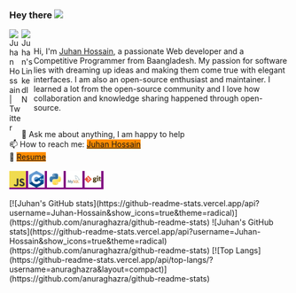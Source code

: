 ### Hey there <img src="https://media.giphy.com/media/hvRJCLFzcasrR4ia7z/giphy.gif" width="25px">

<a href="https://twitter.com/Juhan57846908">
  <img align="left" alt="Juhan Hossain | Twitter" width="22px" src="https://raw.githubusercontent.com/peterthehan/peterthehan/master/assets/twitter.svg" />
</a>
<a href="https://www.linkedin.com/in/juhan-hossain/">
  <img align="left" alt="Juhan's LinkedIN" width="22px" src="https://raw.githubusercontent.com/peterthehan/peterthehan/master/assets/linkedin.svg" />
</a>

<br />

Hi, I'm [Juhan Hossain](https://www.linkedin.com/in/juhan-hossain/), a passionate Web developer and a Competitive Programmer from Baangladesh. My passion for software lies with dreaming up ideas and making them come true with elegant interfaces.
I am also an open-source enthusiast and maintainer. I learned a lot from the open-source community and I love how collaboration and knowledge sharing happened through open-source.

  <br>
 💬 Ask me about anything, I am happy to help
<br>
 📫 How to reach me: <a href="Juhanhossain@gmail.com" style="background-color:darkorange;">Juhan Hossain</a>
<br>
 📝 <a href="https://cutt.ly/3vAqeTW" style="background-color:darkorange;">Resume</a>
<br>
 
<br>
<div class="myDiv" style="background-color:purple; width:170px">
<code><img height="30" src="https://raw.githubusercontent.com/github/explore/80688e429a7d4ef2fca1e82350fe8e3517d3494d/topics/javascript/javascript.png" ></code>
<code><img height="30" src="https://raw.githubusercontent.com/github/explore/80688e429a7d4ef2fca1e82350fe8e3517d3494d/topics/cpp/cpp.png"></code>
<code><img height="30" src="https://raw.githubusercontent.com/github/explore/80688e429a7d4ef2fca1e82350fe8e3517d3494d/topics/python/python.png"></code>
<code><img height="30" src="https://raw.githubusercontent.com/github/explore/80688e429a7d4ef2fca1e82350fe8e3517d3494d/topics/mysql/mysql.png"></code>
<code><img height="30" src="https://raw.githubusercontent.com/github/explore/80688e429a7d4ef2fca1e82350fe8e3517d3494d/topics/git/git.png"></code>
</div>
<br>
[![Juhan's GitHub stats](https://github-readme-stats.vercel.app/api?username=Juhan-Hossain&show_icons=true&theme=radical)](https://github.com/anuraghazra/github-readme-stats)
![Juhan's GitHub stats](https://github-readme-stats.vercel.app/api?username=Juhan-Hossain&show_icons=true&theme=radical)(https://github.com/anuraghazra/github-readme-stats)
[![Top Langs](https://github-readme-stats.vercel.app/api/top-langs/?username=anuraghazra&layout=compact)](https://github.com/anuraghazra/github-readme-stats)
<!-- TODO-IST:END -->


<!-- 📈 My GitHub Stats -->

<!-- <p align="center"> <img src="https://github-readme-stats.vercel.app/api?username=abhisheknaiidu&show_icons=true&theme=gotham" alt="abhisheknaiidu" /> -->


